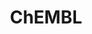 ---
layout: default
bigquery: https://console.cloud.google.com/bigquery?p=patents-public-data&d=ebi_chembl&page=dataset
citation: '"The ChEMBL database in 2017." Anna Gaulton, Anne Hersey, Michał Nowotka,
  A Patrícia Bento, Jon Chambers, David Mendez, Prudence Mutowo, Francis Atkinson,
  Louisa J Bellis, Elena Cibrián-Uhalte, Mark Davies, Nathan Dedman, Anneli Karlsson,
  María Paula Magariños, John P Overington, George Papadatos, Ines Smit, Andrew R
  Leach Nucleic acids Research (2017) 45 (Database Issue), D945-D954'
contributors: European Bioinformatics Institute
cost: None
description: ChEMBL Data is a manually curated database of small molecules used in
  drug discovery, including information about existing patented drugs.
documentation: 'schema: https://www.ebi.ac.uk/chembl/db_schema


  '
last_edit: 04/07/2022, 08:31:01
location: https://console.cloud.google.com/marketplace/product/google_patents_public_datasets/chembl
maintained_by: EMBL-EBI, an outstation of European Molecular Biology Laboratory
related_publications: '

  ChEMBL: towards direct deposition of bioassay data.


  Mendez D, Gaulton A, Bento AP, Chambers J, De Veij M, Félix E, Magariños MP, Mosquera
  JF, Mutowo P, Nowotka M, Gordillo-Marañón M, Hunter F, Junco L, Mugumbate G, Rodriguez-Lopez
  M, Atkinson F, Bosc N, Radoux CJ, Segura-Cabrera A, Hersey A, Leach AR.


  — Nucleic Acids Res. 2019; 47(D1):D930-D940. doi: 10.1093/nar/gky1075

  '
schema_fields:
- bao_format
- dosage_form
- trade_name
- canonical_smiles
- annotation
- ddd_id
- frac_code
- patent_expire_date
- mesh_id
- action_type
- product_id
- cell_id
- tax_id
- ap_id
- natural_product
- research_stem
- efo_term
- irac_class_id
- relationship_desc
- route
- hrac_code
- acd_logp
- compound_name
- molecular_species
- mutation
- level5
- target_desc
- source
- approval_date
- prod_pat_id
- domain_description
- cx_logd
- helm_notation
- co_stem_id
- chebi_par_id
- molecular_mechanism
- tid_fixed
- species_group_flag
- cell_description
- src_compound_id
- patent_use_code
- mol_frac_id
- title
- doc_type
- chirality
- level3_description
- domain_id
- dosed_ingredient
- accession
- met_conversion
- protein_class_desc
- published_units
- oral
- full_mwt
- psa
- comp_class_id
- normal_range_min
- assay_organism
- molsyn_id
- drug_record_id
- standard_value
- cell_source_tissue
- patent_no
- chembl_id
- synonyms
- cell_source_organism
- l5
- max_phase_for_ind
- previous_company
- cell_name
- standard_upper_value
- drug_substance_flag
- parent_id
- set_name
- compd_id
- usan_year
- le
- assay_strain
- src_description
- ro3_pass
- authors
- usan_stem_id
- full_molformula
- l6
- site_residues
- l7
- mw_monoisotopic
- cl_lincs_id
- binding_site_comment
- component_type
- mol_hrac_id
- ddd_value
- relationship
- atc_code
- warning_class
- mc_target_name
- hrac_class_id
- enzyme_tid
- availability_type
- cx_most_bpka
- domain_name
- comments
- num_alerts
- stem
- journal
- abstract
- strength
- topical
- entity_type
- clo_id
- who_name
- publication_number
- molregno
- parameter_value
- sequence
- assay_category
- assay_param_id
- level2_description
- alert_set_id
- site_name
- level4
- cx_logp
- class_type
- variant_id
- go_id
- num_ro5_violations
- black_box_warning
- last_active
- molfile
- irac_code
- uo_units
- parent_type
- country
- protclasssyn_id
- met_comment
- name
- ddd_comment
- pathway_id
- confidence
- assay_type
- priority
- relationship_type
- ddd_admr
- component_id
- max_phase
- version
- structure_type
- bao_id
- efo_id
- drug_product_flag
- parenteral
- indref_id
- active_ingredient
- ref_type
- job_id
- class_level
- entity_id
- mw_freebase
- usan_substem
- metabolite_record_id
- standard_units
- hbd
- targrel_id
- pref_name
- src_short_name
- warning_year
- rtb
- mec_id
- domain_type
- acd_most_bpka
- polymer_flag
- curation_comment
- patent_id
- subgroup
- standard_inchi_key
- rgid
- enzyme_name
- aidx
- delist_flag
- l4
- log_id
- last_page
- mesh_heading
- organism
- potential_duplicate
- smarts
- caloha_id
- alert_name
- component_synonym
- oc_id
- aspect
- warnref_id
- indication_class
- doi
- value
- result_flag
- l2
- creation_date
- metref_id
- direct_interaction
- parameter_type
- acd_logd
- cell_ontology_id
- published_type
- short_name
- assay_tax_id
- tbl
- activity_id
- normal_range_max
- targcomp_id
- biocomp_id
- mol_atc_id
- assay_tissue
- prodrug
- downgraded
- source_domain_id
- res_stem_id
- assay_id
- sequence_md5sum
- innovator_company
- target_mapping
- warning_description
- disease_efficacy
- cx_most_apka
- stem_class
- assay_desc
- level4_description
- aromatic_rings
- warning_country
- related_tid
- description
- mechanism_of_action
- mechanism_comment
- parent_go_id
- updated_on
- mc_target_accession
- ingredient
- standard_inchi
- formulation_id
- bao_endpoint
- comp_go_id
- src_id
- db_source
- cpd_str_alert_id
- compound_key
- stat
- hba_lipinski
- lle
- published_value
- smid
- pubmed_id
- isoform
- assay_class_id
- volume
- db_version
- first_approval
- heavy_atoms
- src_assay_id
- qudt_units
- standard_text_value
- warning_type
- bei
- standard_relation
- curated_by
- alert_id
- standard_type
- level2
- sitecomp_id
- confidence_score
- mecref_id
- protein_class_id
- cidx
- company
- ref_url
- usan_stem
- submission_date
- withdrawn_country
- ddd_units
- published_relation
- units
- protein_class_synonym
- l8
- mol_irac_id
- text_value
- sei
- uberon_id
- activity_comment
- withdrawn_year
- relation
- start_position
- doc_id
- syn_type
- actsm_id
- assay_subcellular_fraction
- updated_by
- record_id
- idx
- withdrawn_class
- mc_organism
- applicant_full_name
- definition
- ref_id
- active_molregno
- ridx
- year
- ad_type
- hbd_lipinski
- assay_cell_type
- l1
- warning_id
- withdrawn_flag
- level3
- frac_class_id
- first_page
- toid
- status
- pchembl_value
- pathway_key
- cellosaurus_id
- major_class
- acd_most_apka
- predbind_id
- tid
- level1_description
- label
- bto_id
- orig_description
- substrate_record_id
- type
- homologue
- activity_count
- level1
- end_position
- mc_target_type
- hba
- parent_molregno
- issue
- cell_source_tax_id
- drugind_id
- assay_test_type
- tissue_id
- path
- first_in_class
- site_id
- prediction_method
- withdrawn_reason
- compsyn_id
- ass_cls_map_id
- upper_value
- std_act_id
- standard_flag
- met_id
- data_validity_comment
- target_type
- num_lipinski_ro5_violations
- therapeutic_flag
- qed_weighted
- molecule_type
- selectivity_comment
- l3
- mc_tax_id
- nda_type
- inorganic_flag
- as_id
- alogp
- who_extra
- usan_stem_definition
- assay_source
shortname: chembl
tags:
- biotechnology
- health
- chemical
- bioinformatics
- medical
terms_of_use: CC BY-SA 3.0
title: ChEMBL
uuid: e232a192-965c-4ec9-904c-155b6dfe56c5
---